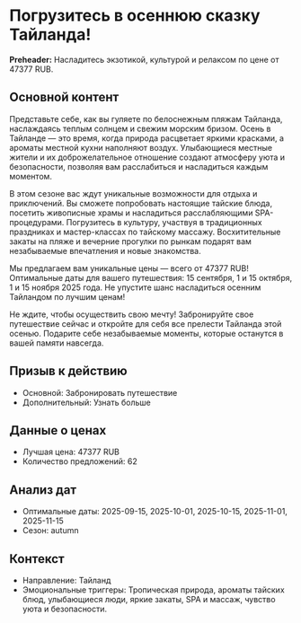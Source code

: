 # Погрузитесь в осеннюю сказку Тайланда!

**Preheader:** Насладитесь экзотикой, культурой и релаксом по цене от 47377 RUB.

## Основной контент

Представьте себе, как вы гуляете по белоснежным пляжам Тайланда, наслаждаясь теплым солнцем и свежим морским бризом. Осень в Тайланде — это время, когда природа расцветает яркими красками, а ароматы местной кухни наполняют воздух. Улыбающиеся местные жители и их доброжелательное отношение создают атмосферу уюта и безопасности, позволяя вам расслабиться и насладиться каждым моментом.

В этом сезоне вас ждут уникальные возможности для отдыха и приключений. Вы сможете попробовать настоящие тайские блюда, посетить живописные храмы и насладиться расслабляющими SPA-процедурами. Погрузитесь в культуру, участвуя в традиционных праздниках и мастер-классах по тайскому массажу. Восхитительные закаты на пляже и вечерние прогулки по рынкам подарят вам незабываемые впечатления и новые знакомства.

Мы предлагаем вам уникальные цены — всего от 47377 RUB! Оптимальные даты для вашего путешествия: 15 сентября, 1 и 15 октября, 1 и 15 ноября 2025 года. Не упустите шанс насладиться осенним Тайландом по лучшим ценам!

Не ждите, чтобы осуществить свою мечту! Забронируйте свое путешествие сейчас и откройте для себя все прелести Тайланда этой осенью. Подарите себе незабываемые моменты, которые останутся в вашей памяти навсегда.

## Призыв к действию

- Основной: Забронировать путешествие
- Дополнительный: Узнать больше

## Данные о ценах

- Лучшая цена: 47377 RUB
- Количество предложений: 62

## Анализ дат

- Оптимальные даты: 2025-09-15, 2025-10-01, 2025-10-15, 2025-11-01, 2025-11-15
- Сезон: autumn

## Контекст

- Направление: Тайланд
- Эмоциональные триггеры: Тропическая природа, ароматы тайских блюд, улыбающиеся люди, яркие закаты, SPA и массаж, чувство уюта и безопасности.
